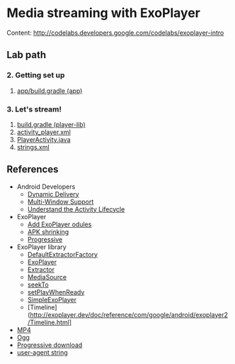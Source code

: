 # Media streaming with ExoPlayer

Content: http://codelabs.developers.google.com/codelabs/exoplayer-intro

Lab path
--------

### 2. Getting set up

1. [app/build.gradle (app)](http://github.com/dscoppelletti/exoplayer-intro/blob/attend/exoplayer-codelab-00/app/build.gradle)

### 3. Let's stream!

1. [build.gradle (player-lib)](http://github.com/dscoppelletti/exoplayer-intro/blob/attend/exoplayer-codelab-00/player-lib/build.gradle)
1. [activity_player.xml](http://github.com/dscoppelletti/exoplayer-intro/blob/attend/exoplayer-codelab-00/player-lib/src/main/res/layout/activity_player.xml)
1. [PlayerActivity.java](http://github.com/dscoppelletti/exoplayer-intro/blob/attend/exoplayer-codelab-00/player-lib/src/main/java/com/example/exoplayer/PlayerActivity.java)
1. [strings.xml](http://github.com/dscoppelletti/exoplayer-intro/blob/attend/exoplayer-codelab-00/player-lib/src/main/res/values/strings.xml)

References 
----------

* Android Developers
    * [Dynamic Delivery](http://developer.android.com/studio/projects/dynamic-delivery)
    * [Multi-Window Support](http://developer.android.com/guide/topics/ui/multi-window)
    * [Understand the Activity Lifecycle](http://developer.android.com/guide/components/activities/activity-lifecycle.html)
* ExoPlayer
    * [Add ExoPlayer odules](http://exoplayer.dev/hello-world.html#add-exoplayer-modules)
    * [APK shrinking](http://exoplayer.dev/shrinking.html)
    * [Progressive](http://exoplayer.dev/progressive.html)
* ExoPlayer library
    * [DefaultExtractorFactory](http://exoplayer.dev/doc/reference/com/google/android/exoplayer2/extractor/DefaultExtractorsFactory)
    * [ExoPlayer](http://exoplayer.dev/doc/reference/com/google/android/exoplayer2/ExoPlayer.html)
    * [Extractor](http://exoplayer.dev/doc/reference/com/google/android/exoplayer2/extractor/Extractor.html)
    * [MediaSource](http://exoplayer.dev/doc/reference/com/google/android/exoplayer2/source/MediaSource.html)
    * [seekTo](http://exoplayer.dev/doc/reference/com/google/android/exoplayer2/Player.html#seekTo-int-long-)
    * [setPlayWhenReady](http://exoplayer.dev/doc/reference/com/google/android/exoplayer2/Player.html#setPlayWhenReady-boolean-)
    * [SimpleExoPlayer](http://exoplayer.dev/doc/reference/com/google/android/exoplayer2/SimpleExoPlayer.html)
    * [Timeline](http://exoplayer.dev/doc/reference/com/google/android/exoplayer2/Timeline.html]
* [MP4](http://en.wikipedia.org/wiki/MPEG-4_Part_14)
* [Ogg](http://en.wikipedia.org/wiki/Ogg)
* [Progressive download](http://en.wikipedia.org/wiki/Progressive_download)
* [user-agent string](http://developer.chrome.com/multidevice/user-agent)
